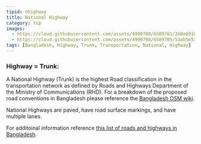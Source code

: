 ```yaml
---
tipid: nhighway
title: National Highway
category: tip
images:
  - https://cloud.githubusercontent.com/assets/4990708/6589781/260e6910-c77c-11e4-9d70-b6f8b0dd3895.PNG
  - https://cloud.githubusercontent.com/assets/4990708/6589785/53ab5e5a-c77c-11e4-99e4-ead5818b8a6f.PNG
tags: [Bangladesh, Highway, Trunk, Transportation, National, Highway]
---
```


### Highway = Trunk:

A National Highway (Trunk) is the highest Road classification in the transportation network as defined by Roads and Highways Department of the Ministry of Communications (RHD).  For a breakdown of the proposed road conventions in Bangladesh please reference the <a href="http://wiki.openstreetmap.org/wiki/WikiProject_Bangladesh" target="_blank">Bangladesh OSM wiki</a>.

National Highways are paved, have road surface markings, and have multiple lanes. 

For additoinal information reference <a href="http://en.wikipedia.org/wiki/List_of_roads_in_Bangladesh" target="_blank">this list of roads and highways in Bangladesh</a>.
